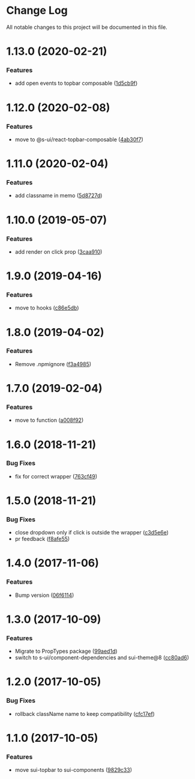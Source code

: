 # Change Log

All notable changes to this project will be documented in this file.

# 1.13.0 (2020-02-21)


### Features

* add open events to topbar composable ([1d5cb9f](https://github.com/SUI-Components/schibsted-spain-components/commit/1d5cb9ff3fdfe6644c87dbe5c656a6e2f78ea789))



# 1.12.0 (2020-02-08)


### Features

* move to @s-ui/react-topbar-composable ([4ab30f7](https://github.com/SUI-Components/schibsted-spain-components/commit/4ab30f7a6f9585c4ded289bccd521d01f659a0c8))



# 1.11.0 (2020-02-04)


### Features

* add classname in memo ([5d8727d](https://github.com/SUI-Components/schibsted-spain-components/commit/5d8727df912e15000240c26abdd8c2497e2b2ab1))



# 1.10.0 (2019-05-07)


### Features

* add render on click prop ([3caa910](https://github.com/SUI-Components/schibsted-spain-components/commit/3caa9106a1cabb88b8849f7f4a39aaf7c6d81d74))



# 1.9.0 (2019-04-16)


### Features

* move to hooks ([c86e5db](https://github.com/SUI-Components/schibsted-spain-components/commit/c86e5db6df187f99178520cfc25ea410d750671b))



# 1.8.0 (2019-04-02)


### Features

* Remove .npmignore ([f3a4985](https://github.com/SUI-Components/schibsted-spain-components/commit/f3a49858a7936f2ed6ef697372d38ce412bba2f3))



# 1.7.0 (2019-02-04)


### Features

* move to function ([a008f92](https://github.com/SUI-Components/schibsted-spain-components/commit/a008f92fcba69a8771612236a95b1e2df18aa496))



# 1.6.0 (2018-11-21)


### Bug Fixes

* fix for correct wrapper ([763cf49](https://github.com/SUI-Components/schibsted-spain-components/commit/763cf4992e45fa83ea9f7de061bed6b4f1ed574a))



# 1.5.0 (2018-11-21)


### Bug Fixes

* close dropdown only if click is outside the wrapper ([c3d5e6e](https://github.com/SUI-Components/schibsted-spain-components/commit/c3d5e6e709897df7b1a6fc123035628b1d348cab))
* pr feedback ([f8afe55](https://github.com/SUI-Components/schibsted-spain-components/commit/f8afe55a227406f04ad40e42e7dfd3227a52e5f7))



# 1.4.0 (2017-11-06)


### Features

* Bump version ([06f6114](https://github.com/SUI-Components/schibsted-spain-components/commit/06f6114a784ab9a4d2c5cf86b0cb26c8490dcd48))



# 1.3.0 (2017-10-09)


### Features

* Migrate to PropTypes package ([99aed1d](https://github.com/SUI-Components/schibsted-spain-components/commit/99aed1dad0b0b9c7da06e87254daf9bf80538a02))
* switch to s-ui/component-dependencies and sui-theme@8 ([cc80ad6](https://github.com/SUI-Components/schibsted-spain-components/commit/cc80ad62de832cfc03c448b38a3899ae5d282c5d))



# 1.2.0 (2017-10-05)


### Bug Fixes

* rollback className name to keep compatibility ([cfc17ef](https://github.com/SUI-Components/schibsted-spain-components/commit/cfc17ef712db9678db8be11a0ada293b1c565a39))



# 1.1.0 (2017-10-05)


### Features

* move sui-topbar to sui-components ([9829c33](https://github.com/SUI-Components/schibsted-spain-components/commit/9829c33b4a88d42ef6d9f7946ea28d6772051395))



